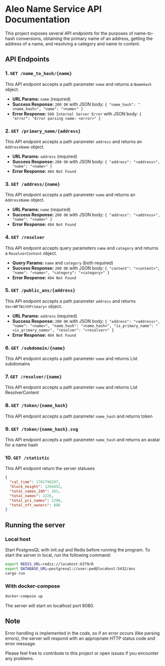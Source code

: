 # Aleo Name Service API Documentation

This project exposes several API endpoints for the purposes of name-to-hash conversions, obtaining the primary name of an address, getting the address of a name, and resolving a category and name to content. 

## API Endpoints

### 1. `GET /name_to_hash/{name}`

This API endpoint accepts a path parameter `name` and returns a `NameHash` object.

- **URL Params:** `name` (required)
- **Success Response:** `200 OK` with JSON body: `{ "name_hash": "<name_hash>", "name": "<name>" }`
- **Error Response:** `500 Internal Server Error` with JSON body: `{ "error": "Error parsing name: <error>" }`

### 2. `GET /primary_name/{address}`

This API endpoint accepts a path parameter `address` and returns an `AddressName` object.

- **URL Params:** `address` (required)
- **Success Response:** `200 OK` with JSON body: `{ "address": "<address>", "name": "<name>" }`
- **Error Response:** `404 Not Found`

### 3. `GET /address/{name}`

This API endpoint accepts a path parameter `name` and returns an `AddressName` object.

- **URL Params:** `name` (required)
- **Success Response:** `200 OK` with JSON body: `{ "address": "<address>", "name": "<name>" }`
- **Error Response:** `404 Not Found`

### 4. `GET /resolver`

This API endpoint accepts query parameters `name` and `category` and returns a `ResolverContent` object.

- **Query Params:** `name` and `category` (both required)
- **Success Response:** `200 OK` with JSON body: `{ "content": "<content>", "name": "<name>", "category": "<category>" }`
- **Error Response:** `404 Not Found`

### 5. `GET /public_ans/{address}`

This API endpoint accepts a path parameter `address` and returns `Vec<NFTWithPrimary>` object.

- **URL Params:** `address` (required)
- **Success Response:** `200 OK` with JSON body: `{ "address": "<address>", "name": "<name>", "name_hash": "<name_hash>", "is_primary_name": "<is_primary_name>", "resolver": "<resolver>" }`
- **Error Response:** `404 Not Found`

### 6. `GET /subdomain/{name}`
This API endpoint accepts a path parameter `name` and returns List subdomains

### 7. `GET /resolver/{name}`
This API endpoint accepts a path parameter `name` and returns List ResolverContent

### 8. `GET /token/{name_hash}`
This API endpoint accepts a path parameter `name_hash` and returns token

### 9. `GET /token/{name_hash}.svg`
This API endpoint accepts a path parameter `name_hash` and returns an avatar for a name hash 

### 10. `GET /statistic`
This API endpoint return the server statuses
```json
{
  "cal_time": 1701796297,
  "block_height": 1264452,
  "total_names_24h": 163,
  "total_names": 2226,
  "total_pri_names": 1298,
  "total_nft_owners": 888
}
```

## Running the server

### Local host
Start PostgresQL with init.sql and Redis before running the program.
To start the server in local, run the following command:

```bash
export REDIS_URL=redis://locahost:6379/0
export DATABASE_URL=postgresql://user:pwd@locahost:5432/ans
cargo run
```

### With docker-compose
```bash
docker-compose up
```

The server will start on localhost port 8080.

## Note
Error handling is implemented in the code, so if an error occurs (like parsing errors), the server will respond with an appropriate HTTP status code and error message.

Please feel free to contribute to this project or open issues if you encounter any problems.